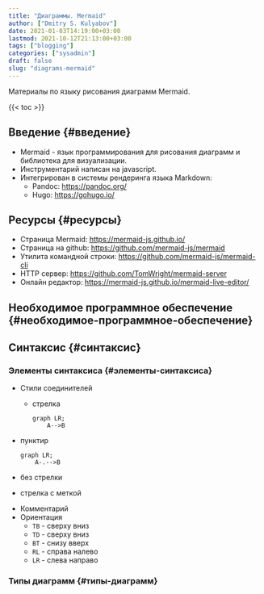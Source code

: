```yaml
---
title: "Диаграммы. Mermaid"
author: ["Dmitry S. Kulyabov"]
date: 2021-01-03T14:19:00+03:00
lastmod: 2021-10-12T21:13:00+03:00
tags: ["blogging"]
categories: ["sysadmin"]
draft: false
slug: "diagrams-mermaid"
---
```


Материалы по языку рисования диаграмм Mermaid.

<!--more-->

{{< toc >}}


## Введение {#введение}

-   Mermaid - язык программирования для рисования диаграмм и библиотека для визуализации.
-   Инструментарий написан на javascript.
-   Интегрирован в системы рендеринга языка Markdown:
    -   Pandoc: <https://pandoc.org/>
    -   Hugo: <https://gohugo.io/>


## Ресурсы {#ресурсы}

-   Страница Mermaid: <https://mermaid-js.github.io/>
-   Страница на github: <https://github.com/mermaid-js/mermaid>
-   Утилита командной строки: <https://github.com/mermaid-js/mermaid-cli>
-   HTTP сервер: <https://github.com/TomWright/mermaid-server>
-   Онлайн редактор: <https://mermaid-js.github.io/mermaid-live-editor/>


## Необходимое программное обеспечение {#необходимое-программное-обеспечение}


## Синтаксис {#синтаксис}


### Элементы синтаксиса {#элементы-синтаксиса}

-   Стили соединителей
    -   стрелка

        ```mermaid
        graph LR;
            A-->B
        ```

<!--listend-->

-   пунктир

    ```mermaid
    graph LR;
        A-.-->B
    ```
-   без стрелки
-   стрелка с меткой

<!--listend-->

-   Комментарий
-   Ориентация
    -   `TB` - сверху вниз
    -   `TD` - сверху вниз
    -   `BT` - снизу вверх
    -   `RL` - справа налево
    -   `LR` - слева направо


### Типы диаграмм {#типы-диаграмм}
